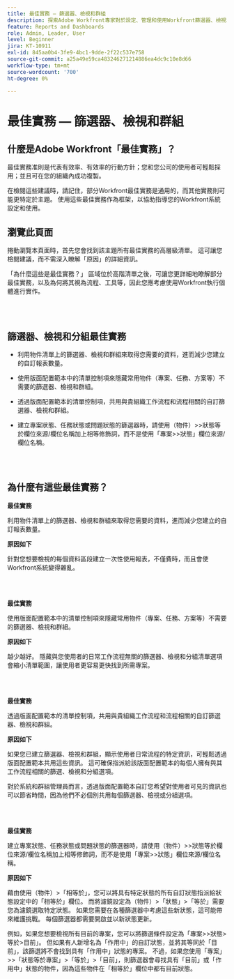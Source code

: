 ```yaml
---
title: 最佳實務 — 篩選器、檢視和群組
description: 探索Adobe Workfront專家對於設定、管理和使用Workfront篩選器、檢視和群組的最佳實務建議。
feature: Reports and Dashboards
role: Admin, Leader, User
level: Beginner
jira: KT-10911
exl-id: 845aa0b4-3fe9-4bc1-9dde-2f22c537e758
source-git-commit: a25a49e59ca483246271214886ea4dc9c10e8d66
workflow-type: tm+mt
source-wordcount: '700'
ht-degree: 0%

---
```


# 最佳實務 — 篩選器、檢視和群組

## 什麼是Adobe Workfront「最佳實務」？

最佳實務准則是代表有效率、有效率的行動方針；您和您公司的使用者可輕鬆採用；並且可在您的組織內成功複製。

在檢閱這些建議時，請記住，部分Workfront最佳實務是通用的，而其他實務則可能更特定於主題。 使用這些最佳實務作為框架，以協助指導您的Workfront系統設定和使用。

## 瀏覽此頁面

捲動瀏覽本頁面時，首先您會找到該主題所有最佳實務的高層級清單。 這可讓您檢閱建議，而不需深入瞭解「原因」的詳細資訊。

「為什麼這些是最佳實務？」 區域位於高階清單之後，可讓您更詳細地瞭解部分最佳實務，以及為何將其視為流程、工具等，因此您應考慮使用Workfront執行個體進行實作。

</br>
</br>

## 篩選器、檢視和分組最佳實務

* 利用物件清單上的篩選器、檢視和群組來取得您需要的資料，進而減少您建立的自訂報表數量。

* 使用版面配置範本中的清單控制項來隱藏常用物件（專案、任務、方案等）不需要的篩選器、檢視和群組。

* 透過版面配置範本的清單控制項，共用與貴組織工作流程和流程相關的自訂篩選器、檢視和群組。

* 建立專案狀態、任務狀態或問題狀態的篩選器時，請使用（物件）>>狀態等於欄位來源/欄位名稱加上相等修飾詞，而不是使用「專案>>狀態」欄位來源/欄位名稱。

</br>
</br>

## 為什麼有這些最佳實務？

**最佳實務**

利用物件清單上的篩選器、檢視和群組來取得您需要的資料，進而減少您建立的自訂報表數量。

**原因如下**

針對您想要檢視的每個資料區段建立一次性使用報表，不僅費時，而且會使Workfront系統變得雜亂。

</br>
</br>

**最佳實務**

使用版面配置範本中的清單控制項來隱藏常用物件（專案、任務、方案等）不需要的篩選器、檢視和群組。

**原因如下**

越少越好。 隱藏與您使用者的日常工作流程無關的篩選器、檢視和分組清單選項會縮小清單範圍，讓使用者更容易更快找到所需專案。

</br>
</br>

**最佳實務**

透過版面配置範本的清單控制項，共用與貴組織工作流程和流程相關的自訂篩選器、檢視和群組。

**原因如下**

如果您已建立篩選器、檢視和群組，顯示使用者日常流程的特定資訊，可輕鬆透過版面配置範本共用這些資訊。 這可確保指派給該版面配置範本的每個人擁有與其工作流程相關的篩選、檢視和分組選項。

對於系統和群組管理員而言，透過版面配置範本自訂您希望對使用者可見的資訊也可以節省時間，因為他們不必個別共用每個篩選器、檢視或分組選項。

</br>
</br>

**最佳實務**

建立專案狀態、任務狀態或問題狀態的篩選器時，請使用（物件）>>狀態等於欄位來源/欄位名稱加上相等修飾詞，而不是使用「專案>>狀態」欄位來源/欄位名稱。

**原因如下**

藉由使用（物件）>「相等於」，您可以將具有特定狀態的所有自訂狀態指派給狀態設定中的「相等於」欄位。 而將濾鏡設定為（物件）>「狀態」>「等於」需要您為濾鏡選取特定狀態。 如果您需要在各種篩選器中考慮這些新狀態，這可能帶來維護挑戰。 每個篩選器都需要開啟並以新狀態更新。

例如，如果您想要檢視所有目前的專案，您可以將篩選條件設定為「專案>>狀態>等於>目前」。 但如果有人新增名為「作用中」的自訂狀態，並將其等同於「目前」，該篩選將不會找到具有「作用中」狀態的專案。 不過，如果您使用「專案」>>「狀態等於專案」>「等於」>「目前」，則篩選器會尋找具有「目前」或「作用中」狀態的物件，因為這些物件在「相等於」欄位中都有目前狀態。
